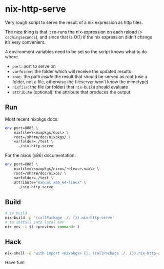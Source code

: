 # nix-http-serve

Very rough script to serve the result of a nix expression as http files.

The nice thing is that it re-runs the nix-expression on each reload (> `cachingSeconds`),
and since that is O(1) if the nix expression didn’t change it’s very convenient.

4 environment variables need to be set so the script knows what to do where.

* `port`: port to serve on
* `varfolder`: the folder which will receive the updated results
* `root`: the path *inside* the result that should be served as root (use a folder, not a file, otherwise the fileserver won’t know the mimetype)
* `nixfile`: the file (or folder) that `nix-build` should evaluate
* `attribute` (optional): the attribute that produces the output

## Run

Most recent nixpkgs docs:

```bash
env port=8085 \
    nixfile=\<nixpkgs/doc\> \
    root=/share/doc/nixpkgs/ \
    varfolder=./test \
      ./nix-http-serve
```

For the nixos (x86) documentation:
```bash
env port=8085 \
    nixfile=\<nixpkgs/nixos/release.nix\> \
    root=/share/doc/nixos/ \
    varfolder=./test \
    attribute="manual.x86_64-linux" \
      ./nix-http-serve
```

## Build

```bash
# to build
nix-build -p '(callPackage ./. {}).nix-http-serve'
# to install into local env
nix-env -i $( <previous command> )
```

## Hack

```bash
nix-shell -E "with import <nixpkgs> {}; (callPackage ./. {}).nix-http-serve"
```


Have fun!